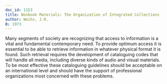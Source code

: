 ```yaml
---
doc_id: 1153
title: Nonbook Materials: The Organization of Integrated Collections
author: Weihs, J.R.
B: 1973
---
```


Many segments of society are recognizing that
access to information is a vital and fundamental
contemporary need.  To provide optimum access
it is essential to be able to retrieve information
in whatever physical format it is found.  Such
retrieval requires the development of cataloguing
codes that will handle all media, including
diverse kinds of audio and visual materials.
To be most effective these cataloguing guidelines
should be acceptable on an international level and
should have the support of professional organizations
most concerned with these problems.